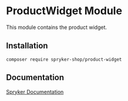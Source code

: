 # ProductWidget Module

This module contains the product widget.

## Installation

```
composer require spryker-shop/product-widget
```

## Documentation

[Spryker Documentation](https://academy.spryker.com)
